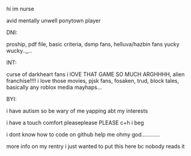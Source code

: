 hi im nurse

avid mentally unwell ponytown player

DNI:

proship, pdf file, basic criteria, dsmp fans, helluva/hazbin fans yucky wucky..,,..

INT:

curse of darkheart fans i lOVE THAT GAME SO MUCH ARGHHHH, alien franchise!!!! i love those movies, pjsk fans, fosaken, trud, block tales, basically any roblox media mayhaps...

BYI:

i have autism so be wary of me yapping abt my interests

i have a touch comfort pleaseplease PLEASE c+h i beg

i dont know how to code on github help me ohmy god............

more info on my rentry i just wanted to put this here bc nobody reads it
